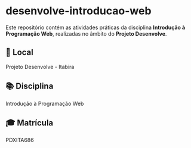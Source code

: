 # desenvolve-introducao-web

Este repositório contém as atividades práticas da disciplina **Introdução à Programação Web**, realizadas no âmbito do **Projeto Desenvolve**.

## 📍 Local  
Projeto Desenvolve - Itabira

## 📚 Disciplina  
Introdução à Programação Web

## 🎓 Matrícula  
PDXITA686
